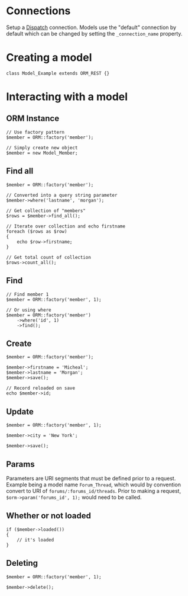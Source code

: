 # Connections

Setup a [Dispatch](https://github.com/morgan/kohana-dispatch) connection. Models use the "default" 
connection by default which can be changed by setting the `_connection_name` property.

# Creating a model

	class Model_Example extends ORM_REST {}

# Interacting with a model

## ORM Instance

	// Use factory pattern
	$member = ORM::factory('member');

	// Simply create new object
	$member = new Model_Member;

## Find all

	$member = ORM::factory('member');

	// Converted into a query string parameter
	$member->where('lastname', 'morgan');

	// Get collection of "members"
	$rows = $member->find_all();

	// Iterate over collection and echo firstname
	foreach ($rows as $row)
	{
		echo $row->firstname;
	}

	// Get total count of collection
	$rows->count_all();

## Find

	// Find member 1
	$member = ORM::factory('member', 1);

	// Or using where
	$member = ORM::factory('member')
		->where('id', 1)
		->find();

## Create

	$member = ORM::factory('member');

	$member->firstname = 'Micheal';
	$member->lastname = 'Morgan';
	$member->save();

	// Record reloaded on save
	echo $member->id;

## Update

	$member = ORM::factory('member', 1);

	$member->city = 'New York';

	$member->save();

## Params

Parameters are URI segments that must be defined prior to a request. Example being a model name 
`Forum_Thread`, which would by convention convert to URI of `forums/:forums_id/threads`. Prior to 
making a request, `$orm->param('forums_id', 1);` would need to be called.

## Whether or not loaded

	if ($member->loaded())
	{
		// it's loaded
	}

## Deleting

	$member = ORM::factory('member', 1);

	$member->delete();
